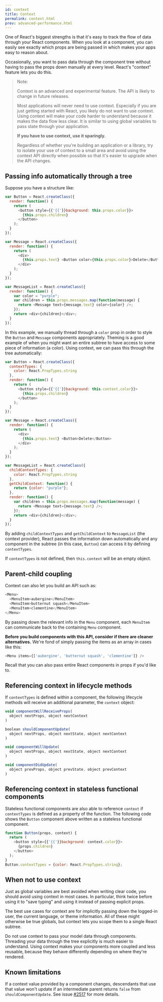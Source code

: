 ```yaml
---
id: context
title: Context
permalink: context.html
prev: advanced-performance.html
---
```


One of React's biggest strengths is that it's easy to track the flow of data through your React components. When you look at a component, you can easily see exactly which props are being passed in which makes your apps easy to reason about.

Occasionally, you want to pass data through the component tree without having to pass the props down manually at every level. React's "context" feature lets you do this.

> Note:
>
> Context is an advanced and experimental feature. The API is likely to change in future releases.
>
> Most applications will never need to use context. Especially if you are just getting started with React, you likely do not want to use context. Using context will make your code harder to understand because it makes the data flow less clear. It is similar to using global variables to pass state through your application.
>
> **If you have to use context, use it sparingly.**
>
> Regardless of whether you're building an application or a library, try to isolate your use of context to a small area and avoid using the context API directly when possible so that it's easier to upgrade when the API changes.

## Passing info automatically through a tree

Suppose you have a structure like:

```javascript
var Button = React.createClass({
  render: function() {
    return (
      <button style={{'{{'}}background: this.props.color}}>
        {this.props.children}
      </button>
    );
  }
});

var Message = React.createClass({
  render: function() {
    return (
      <div>
        {this.props.text} <Button color={this.props.color}>Delete</Button>
      </div>
    );
  }
});

var MessageList = React.createClass({
  render: function() {
    var color = "purple";
    var children = this.props.messages.map(function(message) {
      return <Message text={message.text} color={color} />;
    });
    return <div>{children}</div>;
  }
});
```

In this example, we manually thread through a `color` prop in order to style the `Button` and `Message` components appropriately. Theming is a good example of when you might want an entire subtree to have access to some piece of information (a color). Using context, we can pass this through the tree automatically:

```javascript
var Button = React.createClass({
  contextTypes: {
    color: React.PropTypes.string
  },
  render: function() {
    return (
      <button style={{'{{'}}background: this.context.color}}>
        {this.props.children}
      </button>
    );
  }
});

var Message = React.createClass({
  render: function() {
    return (
      <div>
        {this.props.text} <Button>Delete</Button>
      </div>
    );
  }
});

var MessageList = React.createClass({
  childContextTypes: {
    color: React.PropTypes.string
  },
  getChildContext: function() {
    return {color: "purple"};
  },
  render: function() {
    var children = this.props.messages.map(function(message) {
      return <Message text={message.text} />;
    });
    return <div>{children}</div>;
  }
});
```

By adding `childContextTypes` and `getChildContext` to `MessageList` (the context provider), React passes the information down automatically and any component in the subtree (in this case, `Button`) can access it by defining `contextTypes`.

If `contextTypes` is not defined, then `this.context` will be an empty object.

## Parent-child coupling

Context can also let you build an API such as:

```javascript
<Menu>
  <MenuItem>aubergine</MenuItem>
  <MenuItem>butternut squash</MenuItem>
  <MenuItem>clementine</MenuItem>
</Menu>
```

By passing down the relevant info in the `Menu` component, each `MenuItem` can communicate back to the containing `Menu` component.

**Before you build components with this API, consider if there are cleaner alternatives.** We're fond of simply passing the items as an array in cases like this:

```javascript
<Menu items={['aubergine', 'butternut squash', 'clementine']} />
```

Recall that you can also pass entire React components in props if you'd like to.

## Referencing context in lifecycle methods

If `contextTypes` is defined within a component, the following lifecycle methods will receive an additional parameter, the `context` object:

```javascript
void componentWillReceiveProps(
  object nextProps, object nextContext
)

boolean shouldComponentUpdate(
  object nextProps, object nextState, object nextContext
)

void componentWillUpdate(
  object nextProps, object nextState, object nextContext
)

void componentDidUpdate(
  object prevProps, object prevState, object prevContext
)
```

## Referencing context in stateless functional components

Stateless functional components are also able to reference `context` if `contextTypes` is defined as a property of the function. The following code shows the `Button` component above written as a stateless functional component.

```javascript
function Button(props, context) {
  return (
    <button style={{'{{'}}background: context.color}}>
      {props.children}
    </button>
  );
}
Button.contextTypes = {color: React.PropTypes.string};
```

## When not to use context

Just as global variables are best avoided when writing clear code, you should avoid using context in most cases. In particular, think twice before using it to "save typing" and using it instead of passing explicit props.

The best use cases for context are for implicitly passing down the logged-in user, the current language, or theme information. All of these might otherwise be true globals, but context lets you scope them to a single React subtree.

Do not use context to pass your model data through components. Threading your data through the tree explicitly is much easier to understand. Using context makes your components more coupled and less reusable, because they behave differently depending on where they're rendered.

## Known limitations

If a context value provided by a component changes, descendants that use that value won't update if an intermediate parent returns `false` from `shouldComponentUpdate`. See issue [#2517](https://github.com/facebook/react/issues/2517) for more details.
